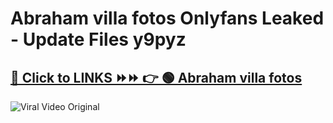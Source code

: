 
 # Abraham villa fotos Onlyfans Leaked - Update Files y9pyz

## <h2><a href="https://clipsfans.com/Abraham_villa_fotos&ref=git">🔗 Click to LINKS ⏩⏩ 👉 🟢 Abraham villa fotos </a></h2>

<a href="https://clipsfans.com/Abraham_villa_fotos&ref=git" rel="nofollow" data-target="animated-image.originalLink"><img src="https://i.ibb.co.com/xMMVF88/686577567.gif" alt="Viral Video Original" style="max-width: 100%; display: inline-block;" data-target="animated-image.originalImage"></a>

